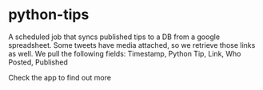 # python-tips

A scheduled job that syncs published tips to a DB from a google spreadsheet. 
Some tweets have media attached, so we retrieve those links as well. 
We pull the following fields: Timestamp, Python Tip, Link, Who Posted, Published 

Check the app to find out more
